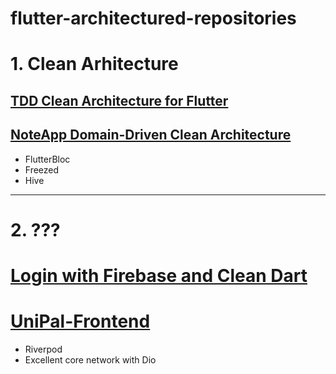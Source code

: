 # flutter-architectured-repositories

# 1. Clean Arhitecture
  
  ## [TDD Clean Architecture for Flutter](https://github.com/ResoCoder/flutter-tdd-clean-architecture-course)

  ## [NoteApp Domain-Driven Clean Architecture](https://github.com/imSanjaySoni/NoteApp-Clean-Architecture)
  - FlutterBloc
  - Freezed
  - Hive

----------

# 2. ???

# [Login with Firebase and Clean Dart](https://github.com/jacobaraujo7/login-firebase-clean-dart)

# [UniPal-Frontend](https://github.com/cyntaria/UniPal-Frontend)
- Riverpod
- Excellent core network with Dio

